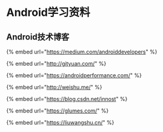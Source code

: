 # Android学习资料

## Android技术博客

{% embed url="https://medium.com/androiddevelopers" %}

{% embed url="http://gityuan.com/" %}

{% embed url="https://androidperformance.com/" %}

{% embed url="http://weishu.me/" %}

{% embed url="https://blog.csdn.net/innost" %}

{% embed url="https://glumes.com/" %}

{% embed url="https://liuwangshu.cn/" %}



